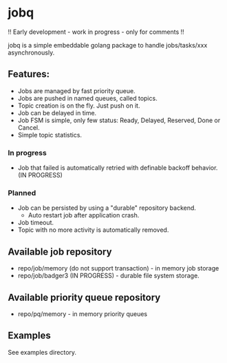 # jobq

!! Early development - work in progress - only for comments !!

jobq is a simple embeddable golang package to handle jobs/tasks/xxx asynchronously.

## Features:

- Jobs are managed by fast priority queue.
- Jobs are pushed in named queues, called topics.
- Topic creation is on the fly. Just push on it.
- Job can be delayed in time.
- Job FSM is simple, only few status: Ready, Delayed, Reserved, Done or Cancel.
- Simple topic statistics.

### In progress

- Job that failed is automatically retried with definable backoff behavior. (IN PROGRESS)

### Planned

- Job can be persisted by using a "durable" repository backend.
  - Auto restart job after application crash.
- Job timeout.
- Topic with no more activity is automatically removed.

## Available job repository

- repo/job/memory (do not support transaction) - in memory job storage
- repo/job/badger3 (IN PROGRESS) - durable file system storage.

## Available priority queue repository

- repo/pq/memory - in memory priority queues

## Examples

See examples directory.
